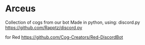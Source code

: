 # Arceus
Collection of cogs from our bot
Made in python, using:
discord.py 
https://github.com/Rapptz/discord.py

for Red
https://github.com/Cog-Creators/Red-DiscordBot
